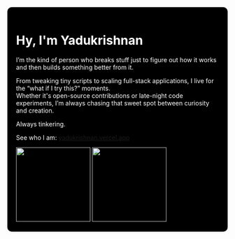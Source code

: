 <div align="start" style="background-color:#000000; color:#ffffff; padding: 20px; border-radius: 10px;">

# Hy, I'm Yadukrishnan

I’m the kind of person who breaks stuff just to figure out how it works and then builds something better from it.

From tweaking tiny scripts to scaling full-stack applications, I live for the “what if I try this?” moments.  
Whether it's open-source contributions or late-night code experiments, I’m always chasing that sweet spot between curiosity and creation.

Always tinkering.

See who I am: [yadukrishnan.vercel.app](https://yadukrishnan.vercel.app)

<img height="170" src="https://github-readme-stats.vercel.app/api?username=yaaduu11&show_icons=true&theme=radical&count_private=true" />
<img height="170" src="https://github-readme-stats.vercel.app/api/top-langs/?username=yaaduu11&layout=compact&theme=radical" />

</div>
